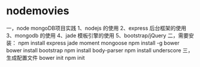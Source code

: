 # nodemovies
一，node mongoDB项目实践
1、nodejs 的使用
2、express 后台框架的使用
3、mongodb 的使用
4、jade 模板引擎的使用
5、bootstrap/jQuery
二，需要安装：
npm install express jade moment mongoose
npm install -g bower
bower install bootstrap
npm install body-parser
npm install underscore
三，生成配置文件
bower init
npm init
